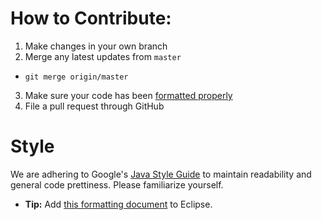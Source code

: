 How to Contribute:
===
1. Make changes in your own branch
2. Merge any latest updates from `master`
  * `git merge origin/master`
3. Make sure your code has been [formatted properly](#style)
4. File a pull request through GitHub


Style
==
We are adhering to Google's [Java Style Guide](http://google-styleguide.googlecode.com/svn/trunk/javaguide.html) to maintain readability and general code prettiness.  Please familiarize yourself.
* **Tip:** Add [this formatting document](https://code.google.com/p/google-styleguide/source/browse/trunk/eclipse-java-google-style.xml) to Eclipse.

